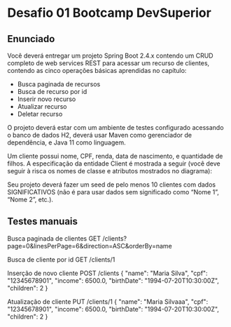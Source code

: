 # Desafio 01 Bootcamp DevSuperior

## Enunciado
Você deverá entregar um projeto Spring Boot 2.4.x contendo um CRUD completo de web services REST para acessar um recurso de clientes, contendo as cinco operações básicas aprendidas no capítulo:
- Busca paginada de recursos
- Busca de recurso por id
- Inserir novo recurso
- Atualizar recurso
- Deletar recurso

O projeto deverá estar com um ambiente de testes configurado acessando o banco de dados H2, deverá usar Maven como gerenciador de dependência, e Java 11 como linguagem.

Um cliente possui nome, CPF, renda, data de nascimento, e quantidade de filhos. A especificação da entidade Client é mostrada a seguir (você deve seguir à risca os nomes de classe e atributos mostrados no diagrama):

Seu projeto deverá fazer um seed de pelo menos 10 clientes com dados SIGNIFICATIVOS (não é para usar dados sem significado como “Nome 1”, “Nome 2”, etc.).

## Testes manuais 

Busca paginada de clientes
GET /clients?page=0&linesPerPage=6&direction=ASC&orderBy=name

Busca de cliente por id
GET /clients/1

Inserção de novo cliente
POST /clients
{
  "name": "Maria Silva",
  "cpf": "12345678901",
  "income": 6500.0,
  "birthDate": "1994-07-20T10:30:00Z",
  "children": 2
}

Atualização de cliente
PUT /clients/1
{
  "name": "Maria Silvaaa",
  "cpf": "12345678901",
  "income": 6500.0,
  "birthDate": "1994-07-20T10:30:00Z",
  "children": 2
}
